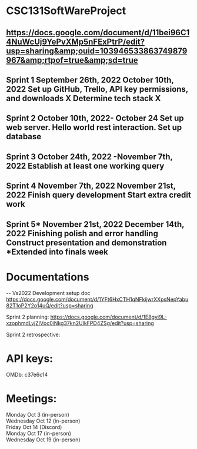 # CSC131SoftWareProject
https://docs.google.com/document/d/11bei96C14NuWcUj9YePvXMp5nFExPtrP/edit?usp=sharing&amp;ouid=103946533863749879967&amp;rtpof=true&amp;sd=true
----------------------------------------------------------------------------------------------------------------------------------------------------------------------
Sprint 1
September 26th, 2022
October 10th, 2022
Set up GitHub, Trello, API key permissions, and downloads X 
Determine tech stack X 
-----------------------------------------------------------------------------------------------------------------------------------------------------------------------
Sprint 2
October 10th, 2022- October 24
Set up web server. 
Hello world rest interaction.
Set up database
-----------------------------------------------------------------------------------------------------------------------------------------------------------------------
Sprint 3
October 24th, 2022 -November 7th, 2022
Establish at least one working query
-----------------------------------------------------------------------------------------------------------------------------------------------------------------------
Sprint 4
November 7th, 2022
November 21st, 2022
Finish query development
Start extra credit work
-----------------------------------------------------------------------------------------------------------------------------------------------------------------------
Sprint 5*
November 21st, 2022
December 14th, 2022
Finishing polish and error handling
Construct presentation and demonstration
*Extended into finals week
-----------------------------------------------------------------------------------------------------------------------------------------------------------------------
# Documentations
-- Vs2022 Development setup doc https://docs.google.com/document/d/1YFt6HxCTH1qNFkijwrXXpsNepYabu82T1oP2Y2o14uQ/edit?usp=sharing


Sprint 2 planning:  https://docs.google.com/document/d/1E8gyi9L-xzophmdLvjZlVpc0iNkg37kn2UIkFPD4ZSg/edit?usp=sharing

Sprint 2 retrospective:  

# API keys:
OMDb: c37e6c14

# Meetings:
Monday Oct 3 (in-person)  
Wednesday Oct 12 (in-person)  
Friday Oct 14 (Discord)  
Monday Oct 17 (in-person)  
Wednesday Oct 19 (in-person)
